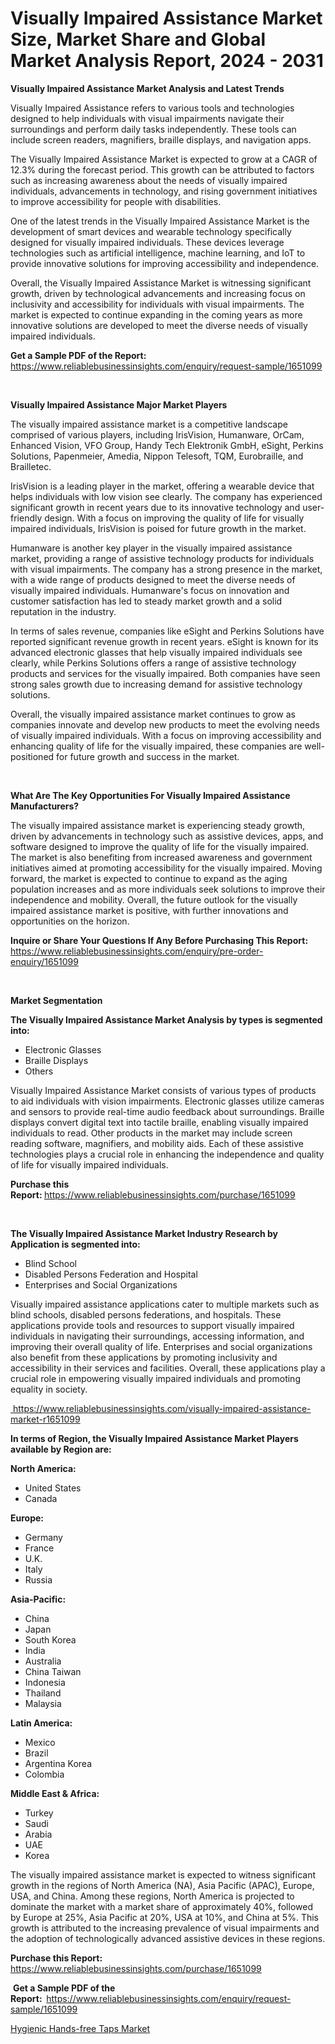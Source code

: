 <p><h1>Visually Impaired Assistance Market Size, Market Share and Global Market Analysis Report, 2024 - 2031</h1></p><p><strong>Visually Impaired Assistance Market Analysis and Latest Trends</strong></p>
<p><p>Visually Impaired Assistance refers to various tools and technologies designed to help individuals with visual impairments navigate their surroundings and perform daily tasks independently. These tools can include screen readers, magnifiers, braille displays, and navigation apps.</p><p>The Visually Impaired Assistance Market is expected to grow at a CAGR of 12.3% during the forecast period. This growth can be attributed to factors such as increasing awareness about the needs of visually impaired individuals, advancements in technology, and rising government initiatives to improve accessibility for people with disabilities.</p><p>One of the latest trends in the Visually Impaired Assistance Market is the development of smart devices and wearable technology specifically designed for visually impaired individuals. These devices leverage technologies such as artificial intelligence, machine learning, and IoT to provide innovative solutions for improving accessibility and independence.</p><p>Overall, the Visually Impaired Assistance Market is witnessing significant growth, driven by technological advancements and increasing focus on inclusivity and accessibility for individuals with visual impairments. The market is expected to continue expanding in the coming years as more innovative solutions are developed to meet the diverse needs of visually impaired individuals.</p></p>
<p><strong>Get a Sample PDF of the Report:&nbsp;</strong> <a href="https://www.reliablebusinessinsights.com/enquiry/request-sample/1651099">https://www.reliablebusinessinsights.com/enquiry/request-sample/1651099</a></p>
<p>&nbsp;</p>
<p><strong>Visually Impaired Assistance Major Market Players</strong></p>
<p><p>The visually impaired assistance market is a competitive landscape comprised of various players, including IrisVision, Humanware, OrCam, Enhanced Vision, VFO Group, Handy Tech Elektronik GmbH, eSight, Perkins Solutions, Papenmeier, Amedia, Nippon Telesoft, TQM, Eurobraille, and Brailletec.</p><p>IrisVision is a leading player in the market, offering a wearable device that helps individuals with low vision see clearly. The company has experienced significant growth in recent years due to its innovative technology and user-friendly design. With a focus on improving the quality of life for visually impaired individuals, IrisVision is poised for future growth in the market.</p><p>Humanware is another key player in the visually impaired assistance market, providing a range of assistive technology products for individuals with visual impairments. The company has a strong presence in the market, with a wide range of products designed to meet the diverse needs of visually impaired individuals. Humanware's focus on innovation and customer satisfaction has led to steady market growth and a solid reputation in the industry.</p><p>In terms of sales revenue, companies like eSight and Perkins Solutions have reported significant revenue growth in recent years. eSight is known for its advanced electronic glasses that help visually impaired individuals see clearly, while Perkins Solutions offers a range of assistive technology products and services for the visually impaired. Both companies have seen strong sales growth due to increasing demand for assistive technology solutions.</p><p>Overall, the visually impaired assistance market continues to grow as companies innovate and develop new products to meet the evolving needs of visually impaired individuals. With a focus on improving accessibility and enhancing quality of life for the visually impaired, these companies are well-positioned for future growth and success in the market.</p></p>
<p>&nbsp;</p>
<p><strong>What Are The Key Opportunities For Visually Impaired Assistance Manufacturers?</strong></p>
<p><p>The visually impaired assistance market is experiencing steady growth, driven by advancements in technology such as assistive devices, apps, and software designed to improve the quality of life for the visually impaired. The market is also benefiting from increased awareness and government initiatives aimed at promoting accessibility for the visually impaired. Moving forward, the market is expected to continue to expand as the aging population increases and as more individuals seek solutions to improve their independence and mobility. Overall, the future outlook for the visually impaired assistance market is positive, with further innovations and opportunities on the horizon.</p></p>
<p><strong>Inquire or Share Your Questions If Any Before Purchasing This Report:</strong> <a href="https://www.reliablebusinessinsights.com/enquiry/pre-order-enquiry/1651099">https://www.reliablebusinessinsights.com/enquiry/pre-order-enquiry/1651099</a></p>
<p>&nbsp;</p>
<p><strong>Market Segmentation</strong></p>
<p><strong>The Visually Impaired Assistance Market Analysis by types is segmented into:</strong></p>
<p><ul><li>Electronic Glasses</li><li>Braille Displays</li><li>Others</li></ul></p>
<p><p>Visually Impaired Assistance Market consists of various types of products to aid individuals with vision impairments. Electronic glasses utilize cameras and sensors to provide real-time audio feedback about surroundings. Braille displays convert digital text into tactile braille, enabling visually impaired individuals to read. Other products in the market may include screen reading software, magnifiers, and mobility aids. Each of these assistive technologies plays a crucial role in enhancing the independence and quality of life for visually impaired individuals.</p></p>
<p><strong>Purchase this Report:&nbsp;</strong><a href="https://www.reliablebusinessinsights.com/purchase/1651099">https://www.reliablebusinessinsights.com/purchase/1651099</a></p>
<p>&nbsp;</p>
<p><strong>The Visually Impaired Assistance Market Industry Research by Application is segmented into:</strong></p>
<p><ul><li>Blind School</li><li>Disabled Persons Federation and Hospital</li><li>Enterprises and Social Organizations</li></ul></p>
<p><p>Visually impaired assistance applications cater to multiple markets such as blind schools, disabled persons federations, and hospitals. These applications provide tools and resources to support visually impaired individuals in navigating their surroundings, accessing information, and improving their overall quality of life. Enterprises and social organizations also benefit from these applications by promoting inclusivity and accessibility in their services and facilities. Overall, these applications play a crucial role in empowering visually impaired individuals and promoting equality in society.</p></p>
<p><a href="https://www.reliablebusinessinsights.com/visually-impaired-assistance-market-r1651099">&nbsp;https://www.reliablebusinessinsights.com/visually-impaired-assistance-market-r1651099</a></p>
<p><strong>In terms of Region, the Visually Impaired Assistance Market Players available by Region are:</strong></p>
<p>
    <p> <strong> North America: </strong>
        <ul>
            <li>United States</li>
            <li>Canada</li>
        </ul>
        </p> 
    <p> <strong> Europe: </strong>
        <ul>
            <li>Germany</li>
            <li>France</li>
            <li>U.K.</li>
            <li>Italy</li>
            <li>Russia</li>
        </ul>
        </p> 
    <p> <strong> Asia-Pacific: </strong>
        <ul>
            <li>China</li>
            <li>Japan</li>
            <li>South Korea</li>
            <li>India</li>
            <li>Australia</li>
            <li>China Taiwan</li>
            <li>Indonesia</li>
            <li>Thailand</li>
            <li>Malaysia</li>
        </ul>
        </p> 
    <p> <strong> Latin America: </strong>
        <ul>
            <li>Mexico</li>
            <li>Brazil</li>
            <li>Argentina Korea</li>
            <li>Colombia</li>
        </ul>
        </p> 
    <p> <strong> Middle East & Africa: </strong>
        <ul>
            <li>Turkey</li>
            <li>Saudi</li>
            <li>Arabia</li>
            <li>UAE</li>
            <li>Korea</li>
        </ul>
    </p>
    </p>
<p><p>The visually impaired assistance market is expected to witness significant growth in the regions of North America (NA), Asia Pacific (APAC), Europe, USA, and China. Among these regions, North America is projected to dominate the market with a market share of approximately 40%, followed by Europe at 25%, Asia Pacific at 20%, USA at 10%, and China at 5%. This growth is attributed to the increasing prevalence of visual impairments and the adoption of technologically advanced assistive devices in these regions.</p></p>
<p><strong>Purchase this Report: </strong><a href="https://www.reliablebusinessinsights.com/purchase/1651099">https://www.reliablebusinessinsights.com/purchase/1651099</a></p>
<p>&nbsp;<strong>Get a Sample PDF of the Report:&nbsp;&nbsp;</strong><a href="https://www.reliablebusinessinsights.com/enquiry/request-sample/1651099">https://www.reliablebusinessinsights.com/enquiry/request-sample/1651099</a></p>
<p><strong></strong></p>
<p><p><a href="https://github.com/nusratjahan12006/Market-Research-Report-List-1/blob/main/hygienic-hands-free-taps-market.md">Hygienic Hands-free Taps Market</a></p></p>